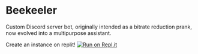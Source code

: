 # Beekeeler
Custom Discord server bot, originally intended as a bitrate reduction prank, now evolved into a multipurpose assistant.

Create an instance on replit!
[![Run on Repl.it](https://replit.com/badge/github/xveiga/beekeeler)](https://repl.it/github/xveiga/beekeeler)
